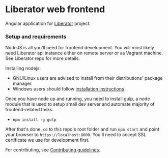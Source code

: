 # Liberator web frontend

Angular application for [Liberator](https://github.com/libreoss/liberator) project.

### Setup and requirements

NodeJS is all you'll need for frontend development. You will most likely need
Liberator api instance either on remote server or as Vagrant machine. See Liberator
repo for more details.

Installing nodejs:

   - GNU/Linux users are advised to install from their distributions' package manager.
   - Windows users should follow [installation instructions](nodejs.org/download/)

Once you have node up and running, you need to install gulp, a node module
that is used to setup small dev server and automate majority of frontend-related
tasks.

   - `npm install -g gulp`

After that's done, `cd` to this repo's root folder and run `npm start` and point
your browser to `https://localhost:8000`. You'll need to accept SSL certificate
we use for development first.

For contributing, see [Contributing guidelines](CONTRIBUTING.md).
